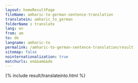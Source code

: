 ```yaml
---
layout: homeResultPage
fileName: amharic-to-german-sentence-translation
translatein: amharic_to_german
folderName : translate
lang: en
from: am
to: de
langname: amharic-to
permalink: /amharic-to-german-sentence-translation/result
sitemap: false
nointernationalization: true
matchurls: en&&am&&de
---
```

{% include result/translateinto.html %}

<script src="/js/result/translation.js" data-foldername="{{page.folderName}}" data-lang="{{page.lang}}"></script>
